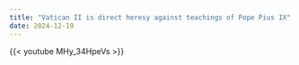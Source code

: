 ```yaml
---
title: "Vatican II is direct heresy against teachings of Pope Pius IX"
date: 2024-12-19
---
```


{{< youtube MHy_34HpeVs >}}

